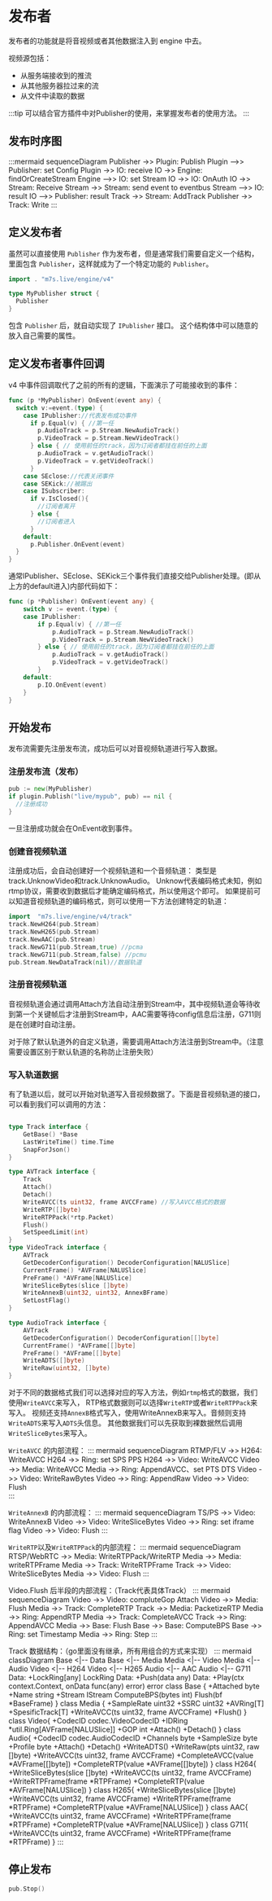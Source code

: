 # 发布者

发布者的功能就是将音视频或者其他数据注入到 engine 中去。

视频源包括：

- 从服务端接收到的推流
- 从其他服务器拉过来的流
- 从文件中读取的数据

:::tip
可以结合官方插件中对Publisher的使用，来掌握发布者的使用方法。
:::

## 发布时序图
  
:::mermaid
sequenceDiagram
  Publisher ->> Plugin: Publish
  Plugin -->> Publisher: set Config
  Plugin ->> IO: receive
  IO ->> Engine: findOrCreateStream
  Engine -->> IO: set Stream
  IO ->> IO: OnAuth
  IO ->> Stream: Receive
  Stream ->> Stream: send event to eventbus
  Stream -->> IO: result
  IO -->> Publisher: result
  Track ->> Stream: AddTrack
  Publisher ->> Track: Write
:::

## 定义发布者

虽然可以直接使用 `Publisher` 作为发布者，但是通常我们需要自定义一个结构，里面包含 `Publisher`，这样就成为了一个特定功能的 `Publisher`。

```go
import . "m7s.live/engine/v4"

type MyPublisher struct {
  Publisher
}
```

包含 `Publisher` 后，就自动实现了 `IPublisher` 接口。
这个结构体中可以随意的放入自己需要的属性。

## 定义发布者事件回调

v4 中事件回调取代了之前的所有的逻辑，下面演示了可能接收到的事件：

```go
func (p *MyPublisher) OnEvent(event any) {
  switch v:=event.(type) {
    case IPublisher://代表发布成功事件
      if p.Equal(v) { //第一任
        p.AudioTrack = p.Stream.NewAudioTrack()
        p.VideoTrack = p.Stream.NewVideoTrack()
      } else { // 使用前任的track，因为订阅者都挂在前任的上面
        p.AudioTrack = v.getAudioTrack()
        p.VideoTrack = v.getVideoTrack()
      }
    case SEclose://代表关闭事件
    case SEKick://被踢出
    case ISubscriber:
      if v.IsClosed(){
        //订阅者离开
      } else {
        //订阅者进入
      }
    default:
      p.Publisher.OnEvent(event)
  }
}
```
通常IPublisher、SEclose、SEKick三个事件我们直接交给Publisher处理。(即从上方的default进入)内部代码如下：

```go
func (p *Publisher) OnEvent(event any) {
	switch v := event.(type) {
	case IPublisher:
		if p.Equal(v) { //第一任
			p.AudioTrack = p.Stream.NewAudioTrack()
			p.VideoTrack = p.Stream.NewVideoTrack()
		} else { // 使用前任的track，因为订阅者都挂在前任的上面
			p.AudioTrack = v.getAudioTrack()
			p.VideoTrack = v.getVideoTrack()
		}
	default:
		p.IO.OnEvent(event)
	}
}
```
## 开始发布

发布流需要先注册发布流，成功后可以对音视频轨道进行写入数据。

### 注册发布流（发布）

```go
pub := new(MyPublisher)
if plugin.Publish("live/mypub", pub) == nil {
  //注册成功
}

```
一旦注册成功就会在OnEvent收到事件。

### 创建音视频轨道

注册成功后，会自动创建好一个视频轨道和一个音频轨道：
类型是track.UnknowVideo和track.UnknowAudio。
Unknow代表编码格式未知，例如rtmp协议，需要收到数据后才能确定编码格式，所以使用这个即可。
如果提前可以知道音视频轨道的编码格式，则可以使用一下方法创建特定的轨道：

```go
import 	"m7s.live/engine/v4/track"
track.NewH264(pub.Stream)
track.NewH265(pub.Stream)
track.NewAAC(pub.Stream)
track.NewG711(pub.Stream,true) //pcma
track.NewG711(pub.Stream,false) //pcmu
pub.Stream.NewDataTrack(nil)//数据轨道
```
### 注册音视频轨道

音视频轨道会通过调用Attach方法自动注册到Stream中，其中视频轨道会等待收到第一个关键帧后才注册到Stream中，AAC需要等待config信息后注册，G711则是在创建时自动注册。

对于除了默认轨道外的自定义轨道，需要调用Attach方法注册到Stream中。（注意需要设置区别于默认轨道的名称防止注册失败）

### 写入轨道数据

有了轨道以后，就可以开始对轨道写入音视频数据了。下面是音视频轨道的接口，可以看到我们可以调用的方法：

```go

type Track interface {
	GetBase() *Base
	LastWriteTime() time.Time
	SnapForJson()
}

type AVTrack interface {
	Track
	Attach()
	Detach()
	WriteAVCC(ts uint32, frame AVCCFrame) //写入AVCC格式的数据
	WriteRTP([]byte)
	WriteRTPPack(*rtp.Packet)
	Flush()
	SetSpeedLimit(int)
}
type VideoTrack interface {
	AVTrack
	GetDecoderConfiguration() DecoderConfiguration[NALUSlice]
	CurrentFrame() *AVFrame[NALUSlice]
	PreFrame() *AVFrame[NALUSlice]
	WriteSliceBytes(slice []byte)
	WriteAnnexB(uint32, uint32, AnnexBFrame)
	SetLostFlag()
}

type AudioTrack interface {
	AVTrack
	GetDecoderConfiguration() DecoderConfiguration[[]byte]
	CurrentFrame() *AVFrame[[]byte]
	PreFrame() *AVFrame[[]byte]
	WriteADTS([]byte)
	WriteRaw(uint32, []byte)
}

```
对于不同的数据格式我们可以选择对应的写入方法，例如`rtmp`格式的数据，我们使用`WriteAVCC`来写入，
RTP格式数据则可以选择`WriteRTP`或者`WriteRTPPack`来写入。
视频还支持`AnnexB`格式写入，使用WriteAnnexB来写入。音频则支持`WriteADTS`来写入`ADTS`头信息。
其他数据我们可以先获取到裸数据然后调用`WriteSliceBytes`来写入。

`WriteAVCC` 的内部流程：
::: mermaid
sequenceDiagram
    RTMP/FLV  ->> H264: WriteAVCC
    H264 ->> Ring: set SPS PPS
    H264  ->>  Video: WriteAVCC
    Video ->> Media: WriteAVCC
    Media ->> Ring: AppendAVCC、set PTS DTS
    Video ->> Video: WriteRawBytes
    Video ->> Ring: AppendRaw
    Video ->> Video: Flush    
:::

`WriteAnnexB` 的内部流程：
::: mermaid
sequenceDiagram
  TS/PS  ->> Video: WriteAnnexB
  Video ->> Video: WriteSliceBytes
  Video ->> Ring: set iframe flag
  Video ->> Video: Flush
:::

`WriteRTP`以及`WriteRTPPack`的内部流程：
::: mermaid
sequenceDiagram
  RTSP/WebRTC  ->> Media: WriteRTPPack/WriteRTP
  Media ->> Media: writeRTPFrame
  Media ->> Track: WriteRTPFrame
  Track ->> Video: WriteSliceBytes
  Media ->> Video: Flush
:::

Video.Flush 后半段的内部流程：（Track代表具体Track）
::: mermaid
sequenceDiagram
    Video ->> Video: compluteGop Attach
    Video ->> Media: Flush
    Media ->> Track: CompleteRTP
    Track ->> Media: PacketizeRTP
    Media ->> Ring: AppendRTP
    Media ->> Track: CompleteAVCC
    Track ->> Ring: AppendAVCC
    Media ->> Base: Flush
    Base ->> Base: ComputeBPS
    Base ->> Ring: set Timestamp
    Media ->> Ring: Step
:::

Track 数据结构：（go里面没有继承，所有用组合的方式来实现）
::: mermaid
classDiagram
    Base <|-- Data
    Base <|-- Media
    Media <|-- Video
    Media <|-- Audio
    Video <|-- H264
    Video <|-- H265
    Audio <|-- AAC
    Audio <|-- G711
    Data: +LockRing[any] LockRing
    Data: +Push(data any)
    Data: +Play(ctx context.Context, onData func(any) error) error
    class Base {
      +Attached byte 
      +Name string 
      +Stream IStream 
      ComputeBPS(bytes int)
      Flush(bf *BaseFrame)
    }
    class Media {
      +SampleRate uint32 
      +SSRC uint32 
      +AVRing[T]
      +SpesificTrack[T]
      +WriteAVCC(ts uint32, frame AVCCFrame)
      +Flush()
    }
    class Video{
      +CodecID     codec.VideoCodecID
      +IDRing      *util.Ring[AVFrame[NALUSlice]]
      +GOP         int 
      +Attach()
      +Detach()
    }
    class Audio{
      +CodecID    codec.AudioCodecID
	    +Channels   byte
	    +SampleSize byte
      +Profile byte
      +Attach()
      +Detach()
      +WriteADTS()
      +WriteRaw(pts uint32, raw []byte)
      +WriteAVCC(ts uint32, frame AVCCFrame)
      +CompleteAVCC(value *AVFrame[[]byte])
      +CompleteRTP(value *AVFrame[[]byte])
    }
    class H264{
      +WriteSliceBytes(slice []byte)
      +WriteAVCC(ts uint32, frame AVCCFrame)
      +WriteRTPFrame(frame *RTPFrame)
      +CompleteRTP(value *AVFrame[NALUSlice]) 
    }
    class H265{
      +WriteSliceBytes(slice []byte)
      +WriteAVCC(ts uint32, frame AVCCFrame)
      +WriteRTPFrame(frame *RTPFrame)
      +CompleteRTP(value *AVFrame[NALUSlice]) 
    }
    class AAC{
      +WriteAVCC(ts uint32, frame AVCCFrame)
      +WriteRTPFrame(frame *RTPFrame)
      +CompleteRTP(value *AVFrame[NALUSlice]) 
    }
    class G711{
      +WriteAVCC(ts uint32, frame AVCCFrame)
      +WriteRTPFrame(frame *RTPFrame)
    }
:::

## 停止发布

```go
pub.Stop()
```
